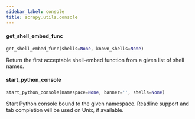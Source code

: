 ```yaml
---
sidebar_label: console
title: scrapy.utils.console
---
```


#### get\_shell\_embed\_func

```python
get_shell_embed_func(shells=None, known_shells=None)
```

Return the first acceptable shell-embed function
from a given list of shell names.

#### start\_python\_console

```python
start_python_console(namespace=None, banner='', shells=None)
```

Start Python console bound to the given namespace.
Readline support and tab completion will be used on Unix, if available.

